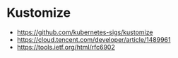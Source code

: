 # Kustomize

* https://github.com/kubernetes-sigs/kustomize
* https://cloud.tencent.com/developer/article/1489961
* https://tools.ietf.org/html/rfc6902
